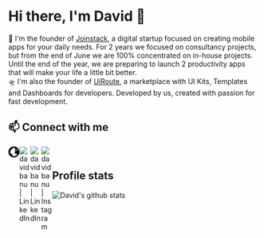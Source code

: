 # Hi there, I'm David 👋


🚀 I'm the founder of [Joinstack](https://joinstack.github.io), a digital startup focused on creating mobile apps for your daily needs. For 2 years we focused on consultancy projects, but from the end of June we are 100% concentrated on in-house projects. Until the end of the year, we are preparing to launch 2 productivity apps that will make your life a little bit better. 
</br>
🛸 I'm also the founder of [UiRoute](https://uiroute.com), a marketplace with UI Kits, Templates and Dashboards for developers. Developed by us, created with passion for fast development.


## 📫 Connect with me

[<img align="left" alt="davidbanu.com" width="22px" src="https://raw.githubusercontent.com/iconic/open-iconic/master/svg/globe.svg" />][website]
[<img align="left" alt="davidbanu | LinkedIn" width="22px" src="https://cdn.jsdelivr.net/npm/simple-icons@v3/icons/medium.svg" />][medium]
[<img align="left" alt="davidbanu | LinkedIn" width="22px" src="https://cdn.jsdelivr.net/npm/simple-icons@v3/icons/linkedin.svg" />][linkedin]
[<img align="left" alt="davidbanu | Instagram" width="22px" src="https://cdn.jsdelivr.net/npm/simple-icons@v3/icons/instagram.svg" />][instagram]

<br/>

## Profile stats

![David's github stats](https://github-readme-stats.vercel.app/api?username=davidbanu&theme=vue&count_private=true)


[website]: https://davidbanu.web.app
[medium]: https://medium.com/@davidbanu
[instagram]: https://instagram.com/davidbanu_
[linkedin]: https://linkedin.com/in/davidbanu
